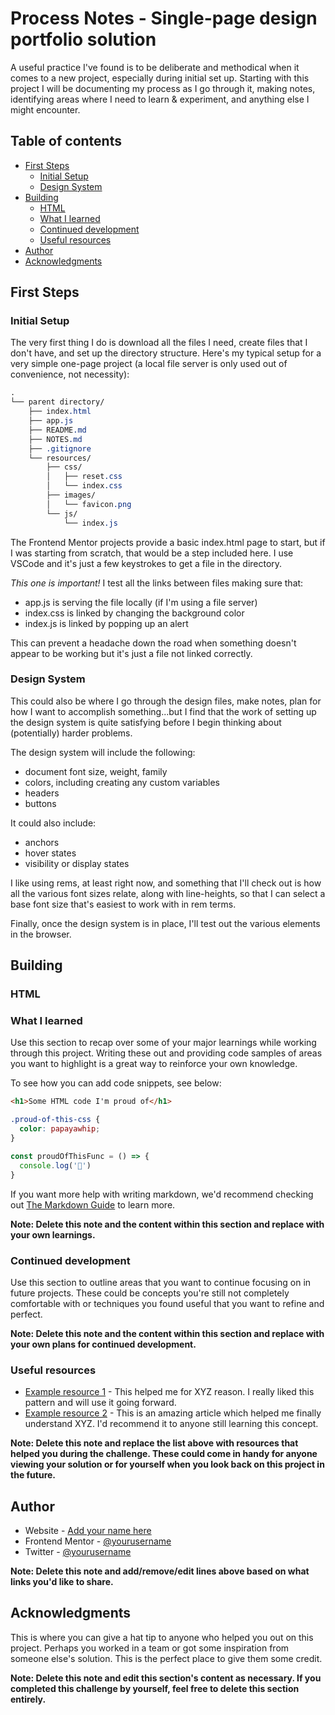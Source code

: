 # Process Notes - Single-page design portfolio solution

A useful practice I've found is to be deliberate and methodical when it comes to a new project, especially during initial set up. Starting with this project I will be documenting my process as I go through it, making notes, identifying areas where I need to learn & experiment, and anything else I might encounter.

## Table of contents

- [First Steps](#first-steps)
  - [Initial Setup](#initial-setup)
  - [Design System](#design-system)
- [Building](#building)
  - [HTML](#html)
  - [What I learned](#what-i-learned)
  - [Continued development](#continued-development)
  - [Useful resources](#useful-resources)
- [Author](#author)
- [Acknowledgments](#acknowledgments)

## First Steps

### Initial Setup

The very first thing I do is download all the files I need, create files that I don't have, and set up the directory structure. Here's my typical setup for a very simple one-page project (a local file server is only used out of convenience, not necessity):

```css
.
└── parent directory/
    ├── index.html
    ├── app.js
    ├── README.md
    ├── NOTES.md
    ├── .gitignore
    └── resources/
        ├── css/
        │   ├── reset.css
        │   └── index.css
        ├── images/
        │   └── favicon.png
        └── js/
            └── index.js

```

The Frontend Mentor projects provide a basic index.html page to start, but if I was starting from scratch, that would be a step included here. I use VSCode and it's just a few keystrokes to get a file in the directory.

*This one is important!* I test all the links between files making sure that:
- app.js is serving the file locally (if I'm using a file server)
- index.css is linked by changing the background color
- index.js is linked by popping up an alert

This can prevent a headache down the road when something doesn't appear to be working but it's just a file not linked correctly.

### Design System

This could also be where I go through the design files, make notes, plan for how I want to accomplish something...but I find that the work of setting up the design system is quite satisfying before I begin thinking about (potentially) harder problems.

The design system will include the following:
- document font size, weight, family
- colors, including creating any custom variables
- headers
- buttons

It could also include:
- anchors
- hover states
- visibility or display states

I like using rems, at least right now, and something that I'll check out is how all the various font sizes relate, along with line-heights, so that I can select a base font size that's easiest to work with in rem terms.

Finally, once the design system is in place, I'll test out the various elements in the browser.

## Building

### HTML



### What I learned

Use this section to recap over some of your major learnings while working through this project. Writing these out and providing code samples of areas you want to highlight is a great way to reinforce your own knowledge.

To see how you can add code snippets, see below:

```html
<h1>Some HTML code I'm proud of</h1>
```
```css
.proud-of-this-css {
  color: papayawhip;
}
```
```js
const proudOfThisFunc = () => {
  console.log('🎉')
}
```

If you want more help with writing markdown, we'd recommend checking out [The Markdown Guide](https://www.markdownguide.org/) to learn more.

**Note: Delete this note and the content within this section and replace with your own learnings.**

### Continued development

Use this section to outline areas that you want to continue focusing on in future projects. These could be concepts you're still not completely comfortable with or techniques you found useful that you want to refine and perfect.

**Note: Delete this note and the content within this section and replace with your own plans for continued development.**

### Useful resources

- [Example resource 1](https://www.example.com) - This helped me for XYZ reason. I really liked this pattern and will use it going forward.
- [Example resource 2](https://www.example.com) - This is an amazing article which helped me finally understand XYZ. I'd recommend it to anyone still learning this concept.

**Note: Delete this note and replace the list above with resources that helped you during the challenge. These could come in handy for anyone viewing your solution or for yourself when you look back on this project in the future.**

## Author

- Website - [Add your name here](https://www.your-site.com)
- Frontend Mentor - [@yourusername](https://www.frontendmentor.io/profile/yourusername)
- Twitter - [@yourusername](https://www.twitter.com/yourusername)

**Note: Delete this note and add/remove/edit lines above based on what links you'd like to share.**

## Acknowledgments

This is where you can give a hat tip to anyone who helped you out on this project. Perhaps you worked in a team or got some inspiration from someone else's solution. This is the perfect place to give them some credit.

**Note: Delete this note and edit this section's content as necessary. If you completed this challenge by yourself, feel free to delete this section entirely.**
